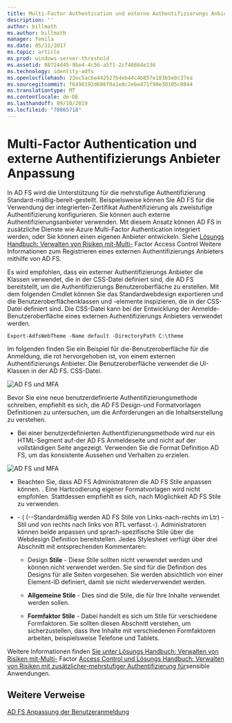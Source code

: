 ```yaml
---
title: Multi-Factor Authentication und externe Authentifizierungs Anbieter Anpassung
description: ''
author: billmath
ms.author: billmath
manager: femila
ms.date: 05/31/2017
ms.topic: article
ms.prod: windows-server-threshold
ms.assetid: 08724d45-9be4-4c56-a5f1-2cf40864e136
ms.technology: identity-adfs
ms.openlocfilehash: 23ec5acbe442527b4eb44c4b857e183b5e0c37ea
ms.sourcegitcommit: f6490192d686f0a1e0c2ebe471f98e30105c0844
ms.translationtype: MT
ms.contentlocale: de-DE
ms.lasthandoff: 09/10/2019
ms.locfileid: "70865718"
---
```

# <a name="multi-factor-authentication-and-external-authentication-providers-customization"></a>Multi-Factor Authentication und externe Authentifizierungs Anbieter Anpassung 



In AD FS wird die Unterstützung für die mehrstufige Authentifizierung Standard\-mäßig\-bereit\-gestellt. Beispielsweise können Sie AD FS für die Verwendung der integrierten\-Zertifikat Authentifizierung als zweistufige Authentifizierung konfigurieren. Sie können auch externe Authentifizierungsanbieter verwenden. Mit diesem Ansatz können AD FS in zusätzliche Dienste wie Azure Multi-Factor Authentication integriert werden, oder Sie können einen eigenen Anbieter entwickeln. Siehe [Lösungs Handbuch: Verwalten von Risiken mit\-Multi-](https://technet.microsoft.com/library/dn280937.aspx) Factor Access Control Weitere Informationen zum Registrieren eines externen Authentifizierungs Anbieters mithilfe von AD FS.  
  
Es wird empfohlen, dass ein externer Authentifizierungs Anbieter die Klassen verwendet, die in der CSS-Datei definiert sind, die AD FS bereitstellt, um die Authentifizierungs Benutzeroberfläche zu erstellen. Mit dem folgenden Cmdlet können Sie das Standardwebdesign exportieren und die Benutzeroberflächenklassen und -elemente inspizieren, die in der CSS-Datei definiert sind. Die CSS-Datei kann bei der Entwicklung der Anmelde\-Benutzeroberfläche eines externen Authentifizierungs Anbieters verwendet werden.  
  

    Export-AdfsWebTheme -Name default -DirectoryPath C:\theme  
 
  
Im folgenden finden Sie ein Beispiel für die\-Benutzeroberfläche für die Anmeldung, die rot hervorgehoben ist, von einem externen Authentifizierungs Anbieter. Die Benutzeroberfläche verwendet die UI-Klassen in der AD FS. CSS-Datei.  
  
![AD FS und MFA](media/AD-FS-user-sign-in-customization/ADFS_Blue_Custom8.png)  
  
Bevor Sie eine neue benutzerdefinierte Authentifizierungsmethode schreiben, empfiehlt es sich, die AD FS Design-und Formatvorlagen Definitionen zu untersuchen, um die Anforderungen an die Inhaltserstellung zu verstehen.  
  
-   Bei einer benutzerdefinierten Authentifizierungsmethode wird nur ein HTML-Segment auf\-der AD FS Anmeldeseite und nicht auf der vollständigen Seite angezeigt. Verwenden Sie die Format Definition AD FS, um das konsistente Aussehen und Verhalten zu erzielen.  
  
![AD FS und MFA](media/AD-FS-user-sign-in-customization/ADFS_Blue_Custom9.png)  
  
-   Beachten Sie, dass AD FS Administratoren die AD FS Stile anpassen können. . Eine Hartcodierung eigener Formatvorlagen wird nicht empfohlen. Stattdessen empfiehlt es sich, nach Möglichkeit AD FS Stile zu verwenden.  
  
-   \- \( \(\-\-Standardmäßig werden AD FS Stile von Links\-nach\-rechts im Ltr\) -Stil und von rechts nach links von RTL verfasst.\-\). Administratoren können beide anpassen und sprach\-spezifische Stile über die Webdesign Definition bereitstellen. Jedes Stylesheet verfügt über drei Abschnitt mit entsprechenden Kommentaren:  
  
    -   Design **Stile** \- Diese Stile sollten nicht verwendet werden und können nicht verwendet werden. Sie sind für die Definition des Designs für alle Seiten vorgesehen. Sie werden absichtlich von einer Element-ID definiert, damit sie nicht wiederverwendet werden.  
  
    -   **Allgemeine Stile** \- Dies sind die Stile, die für Ihre Inhalte verwendet werden sollen.  
  
    -   **Formfaktor Stile** \- Dabei handelt es sich um Stile für verschiedene Formfaktoren. Sie sollten diesen Abschnitt verstehen, um sicherzustellen, dass Ihre Inhalte mit verschiedenen Formfaktoren arbeiten, beispielsweise Telefone und Tablets.  
  
Weitere Informationen finden [Sie unter Lösungs Handbuch: Verwalten von Risiken mit\-Multi-](https://technet.microsoft.com/library/dn280937.aspx) Factor [Access Control und Lösungs Handbuch: Verwalten von Risiken mit zusätzlicher\-mehrstufiger Authentifizierung für](https://tnstage.redmond.corp.microsoft.com/library/dn280949.aspx)sensible Anwendungen.  

## <a name="additional-references"></a>Weitere Verweise 
[AD FS Anpassung der Benutzeranmeldung](AD-FS-user-sign-in-customization.md) 
